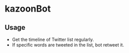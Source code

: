 # kazoonBot
## Usage
- Get the timeline of Twitter list regularly.
- If specific words are tweeted in the list, bot retweet it.

